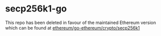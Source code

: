 secp256k1-go
=======

This repo has been deleted in favour of the maintained Ethereum version which can be found
at [ethereum/go-ethereum/crypto/secp256k1](https://github.com/ethereum/go-ethereum/tree/develop/crypto/secp256k1)
